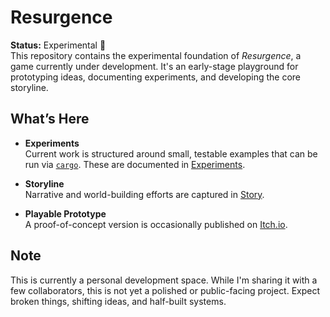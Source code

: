 # Resurgence

**Status:** Experimental 🚧  
This repository contains the experimental foundation of _Resurgence_, a game
currently under development. It's an early-stage playground for prototyping
ideas, documenting experiments, and developing the core storyline.

## What’s Here

- **Experiments**  
   Current work is structured around small, testable examples that can be run
  via [`cargo`](https://doc.rust-lang.org/cargo/). These are documented in
  [Experiments](./examples/experiments.md).

- **Storyline**  
  Narrative and world-building efforts are captured in [Story](./resurgence_story.md).

- **Playable Prototype**  
  A proof-of-concept version is occasionally published on [Itch.io](https://n8behavior.itch.io/resurgence).

## Note

This is currently a personal development space. While I'm sharing it with a few
collaborators, this is not yet a polished or public-facing project. Expect
broken things, shifting ideas, and half-built systems.

